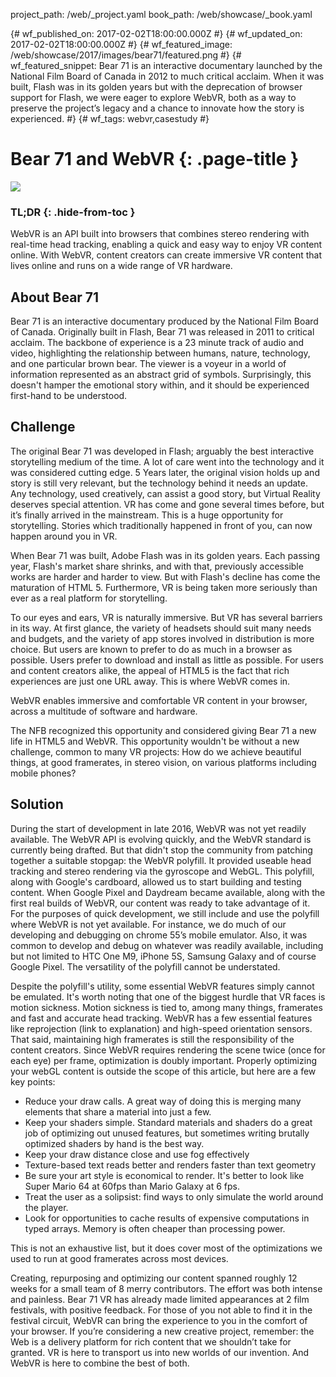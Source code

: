 project_path: /web/_project.yaml
book_path: /web/showcase/_book.yaml

{# wf_published_on: 2017-02-02T18:00:00.000Z #}
{# wf_updated_on: 2017-02-02T18:00:00.000Z #}
{# wf_featured_image: /web/showcase/2017/images/bear71/featured.png #}
{# wf_featured_snippet: Bear 71 is an interactive documentary launched by the National Film Board of Canada in 2012 to much critical acclaim. When it was built, Flash was in its golden years but with the deprecation of browser support for Flash, we were eager to explore WebVR, both as a way to preserve the project’s legacy and a chance to innovate how the story is experienced. #}
{# wf_tags: webvr,casestudy #}

# Bear 71 and WebVR {: .page-title }

<img src="/web/showcase/2017/images/bear71/featured.png" class="attempt-right">

### TL;DR {: .hide-from-toc }

WebVR is an API built into browsers that combines stereo rendering with real-time head tracking, enabling a quick and easy way to enjoy VR content online. With WebVR, content creators can create immersive VR content that lives online and runs on a wide range of VR hardware.

## About Bear 71

Bear 71 is an interactive documentary produced by the National Film Board of Canada. Originally built in Flash, Bear 71 was released in 2011 to critical acclaim. The backbone of experience is a 23 minute track of audio and video, highlighting the relationship between humans, nature, technology, and one particular brown bear. The viewer is a voyeur in a world of information represented as an abstract grid of symbols. Surprisingly, this doesn't hamper the emotional story within, and it should be experienced first-hand to be understood.

## Challenge

The original Bear 71 was developed in Flash; arguably the best interactive storytelling medium of the time. A lot of care went into the technology and it was considered cutting edge. 5 Years later, the original vision holds up and story is still very relevant, but the technology behind it needs an update. Any technology, used creatively, can assist a good story, but Virtual Reality deserves special attention. VR has come and gone several times before, but it’s finally arrived in the mainstream. This is a huge opportunity for storytelling. Stories which traditionally happened in front of you, can now happen around you in VR.

When Bear 71 was built, Adobe Flash was in its golden years. Each passing year, Flash's market share shrinks, and with that, previously accessible works are harder and harder to view. But with Flash's decline has come the maturation of HTML 5. Furthermore, VR is being taken more seriously than ever as a real platform for storytelling.

To our eyes and ears, VR is naturally immersive. But VR has several barriers in its way. At first glance, the variety of headsets should suit many needs and budgets, and the variety of app stores involved in distribution is more choice. But users are known to prefer to do as much in a browser as possible. Users prefer to download and install as little as possible. For users and content creators alike, the appeal of HTML5 is the fact that rich experiences are just one URL away. This is where WebVR comes in.

WebVR enables immersive and comfortable VR content in your browser, across a multitude of software and hardware.

The NFB recognized this opportunity and considered giving Bear 71 a new life in HTML5 and WebVR. This opportunity wouldn't be without a new challenge, common to many VR projects: How do we achieve beautiful things, at good framerates, in stereo vision, on various platforms including mobile phones?


## Solution

During the start of development in late 2016, WebVR was not yet readily available. The WebVR API is evolving quickly, and the WebVR standard is currently being drafted. But that didn't stop the community from patching together a suitable stopgap: the WebVR polyfill. It provided useable head tracking and stereo rendering via the gyroscope and WebGL. This polyfill, along with Google's cardboard, allowed us to start building and testing content. When Google Pixel and Daydream became available, along with the first real builds of WebVR, our content was ready to take advantage of it. For the purposes of quick development, we still include and use the polyfill where WebVR is not yet available. For instance, we do much of our developing and debugging on chrome 55’s mobile emulator. Also, it was common to develop and debug on whatever was readily available, including but not limited to HTC One M9, iPhone 5S, Samsung Galaxy and of course Google Pixel. The versatility of the polyfill cannot be understated.

Despite the polyfill's utility, some essential WebVR features simply cannot be emulated. It's worth noting that one of the biggest hurdle that VR faces is motion sickness. Motion sickness is tied to, among many things, framerates and fast and accurate head tracking. WebVR has a few essential features like reprojection (link to explanation) and high-speed orientation sensors. That said, maintaining high framerates is still the responsibility of the content creators. Since WebVR requires rendering the scene twice (once for each eye) per frame, optimization is doubly important. Properly optimizing your webGL content is outside the scope of this article, but here are a few key points:
- Reduce your draw calls. A great way of doing this is merging many elements that share a material into just a few.
- Keep your shaders simple. Standard materials and shaders do a great job of optimizing out unused features, but sometimes writing brutally optimized shaders by hand is the best way.
- Keep your draw distance close and use fog effectively
- Texture-based text reads better and renders faster than text geometry
- Be sure your art style is economical to render. It's better to look like Super Mario 64 at 60fps than Mario Galaxy at 6 fps.
- Treat the user as a solipsist: find ways to only simulate the world around the player.
- Look for opportunities to cache results of expensive computations in typed arrays. Memory is often cheaper than processing power.

This is not an exhaustive list, but it does cover most of the optimizations we used to run at good framerates across most devices.

Creating, repurposing  and optimizing our content spanned roughly 12 weeks for a small team of 8 merry contributors. The effort was both intense and painless. Bear 71 VR has already made limited appearances at 2 film festivals, with positive feedback. For those of you not able to find it in the festival circuit, WebVR can bring the experience to you in the comfort of your browser. If you’re considering a new creative project, remember: the Web is a delivery platform for rich content that we shouldn’t take for granted. VR is here to transport us into new worlds of our invention. And WebVR is here to combine the best of both.

